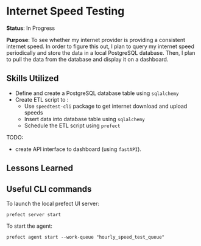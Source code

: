 # Internet Speed Testing

**Status**: In Progress

**Purpose**: To see whether my internet provider is providing a consistent internet speed.
In order to figure this out, I plan to query my internet speed periodically and store the data in a local PostgreSQL database.
Then, I plan to pull the data from the database and display it on a dashboard.


## Skills Utilized
- Define and create a PostgreSQL database table using `sqlalchemy`
- Create ETL script to :
    - Use `speedtest-cli` package to get internet download and upload speeds
    - Insert data into database table using `sqlalchemy`
    - Schedule the ETL script using `prefect`
    
TODO:
- create API interface to dashboard (using `fastAPI`).

## Lessons Learned




## Useful CLI commands

To launch the local prefect UI server:
```
prefect server start
```

To start the agent:
```
prefect agent start --work-queue "hourly_speed_test_queue"
```
